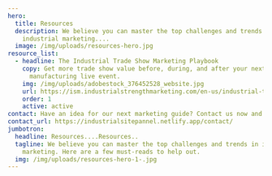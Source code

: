 ```yaml
---
hero:
  title: Resources
  description: We believe you can master the top challenges and trends in
    industrial marketing....
  image: /img/uploads/resources-hero.jpg
resource_list:
  - headline: The Industrial Trade Show Marketing Playbook
    copy: Get more trade show value before, during, and after your next
      manufacturing live event.
    img: /img/uploads/adobestock_376452528_website.jpg
    url: https://ism.industrialstrengthmarketing.com/en-us/industrial-trade-show-marketing-playbook?__hstc=76629258.4f1e2dcac3fc61baef815b5343b81d68.1729169775854.1729759633036.1729767864716.9&__hssc=76629258.13.1729767864716&__hsfp=3499748124
    order: 1
    active: active
contact: Have an idea for our next marketing guide? Contact us now and let us know!
contact_url: https://industrialsitepannel.netlify.app/contact/
jumbotron:
  headline: Resources....Resources..
  tagline: We believe you can master the top challenges and trends in industrial
    marketing. Here are a few must-reads to help out.
  img: /img/uploads/resources-hero-1-.jpg
---
```

